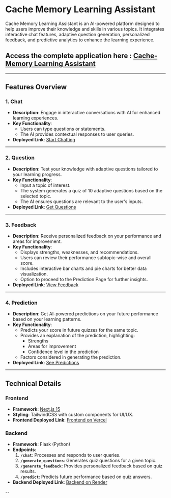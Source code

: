 # Cache Memory Learning Assistant

Cache Memory Learning Assistant is an AI-powered platform designed to help users improve their knowledge and skills in various topics. It integrates interactive chat features, adaptive question generation, personalized feedback, and predictive analytics to enhance the learning experience.

## Access the complete application here : [Cache-Memory Learning Assistant](https://iitmrshv2-six.vercel.app)

---

## Features Overview

### 1. **Chat**
- **Description**: Engage in interactive conversations with AI for enhanced learning experiences.
- **Key Functionality**:
  - Users can type questions or statements.
  - The AI provides contextual responses to user queries.
- **Deployed Link**: [Start Chatting](https://iitmrshv2-six.vercel.app/chat)

---

### 2. **Question**
- **Description**: Test your knowledge with adaptive questions tailored to your learning progress.
- **Key Functionality**:
  - Input a topic of interest.
  - The system generates a quiz of 10 adaptive questions based on the selected topic.
  - The AI ensures questions are relevant to the user's inputs.
- **Deployed Link**: [Get Questions](https://iitmrshv2-six.vercel.app/question)

---

### 3. **Feedback**
- **Description**: Receive personalized feedback on your performance and areas for improvement.
- **Key Functionality**:
  - Displays strengths, weaknesses, and recommendations.
  - Users can review their performance subtopic-wise and overall score.
  - Includes interactive bar charts and pie charts for better data visualization.
  - Option to proceed to the Prediction Page for further insights.
- **Deployed Link**: [View Feedback](https://iitmrshv2-six.vercel.app/feedback)

---

### 4. **Prediction**
- **Description**: Get AI-powered predictions on your future performance based on your learning patterns.
- **Key Functionality**:
  - Predicts your score in future quizzes for the same topic.
  - Provides an explanation of the prediction, highlighting:
    - Strengths
    - Areas for improvement
    - Confidence level in the prediction
  - Factors considered in generating the prediction.
- **Deployed Link**: [See Predictions](https://iitmrshv2-six.vercel.app/prediction)

---

## Technical Details

### **Frontend**
- **Framework**: [Next.js 15](https://nextjs.org/)
- **Styling**: TailwindCSS with custom components for UI/UX.
- **Frontend Deployed Link**: [Frontend on Vercel](https://iitmrshv2-six.vercel.app/)

### **Backend**
- **Framework**: Flask (Python)
- **Endpoints**:
  1. **`/chat`**: Processes and responds to user queries.
  2. **`/generate_questions`**: Generates quiz questions for a given topic.
  3. **`/generate_feedback`**: Provides personalized feedback based on quiz results.
  4. **`/predict`**: Predicts future performance based on quiz answers.
- **Backend Deployed Link**: [Backend on Render](https://iitmrsh-2.onrender.com)

--
